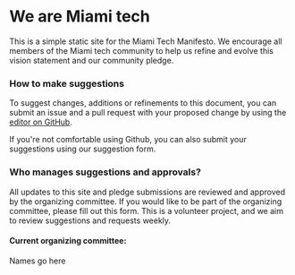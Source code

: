 # We are Miami tech
This is a simple static site for the Miami Tech Manifesto. We encourage all members of the Miami tech community to help us refine and evolve this vision statement and our community pledge.

### How to make suggestions
To suggest changes, additions or refinements to this document, you can submit an issue and a pull request with your proposed change by using the [editor on GitHub](https://github.com/rebekahmonson/miami-tech-manifesto/edit/gh-pages/index.md).

If you're not comfortable using Github, you can also submit your suggestions using our suggestion form.

### Who manages suggestions and approvals?
All updates to this site and pledge submissions are reviewed and approved by the organizing committee. If you would like to be part of the organizing committee, please fill out this form. This is a volunteer project, and we aim to review suggestions and requests weekly.

#### Current organizing committee:
Names go here


